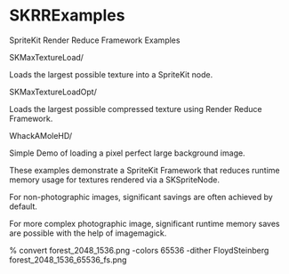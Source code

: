 # SKRRExamples
SpriteKit Render Reduce Framework Examples

SKMaxTextureLoad/

Loads the largest possible texture into a SpriteKit node.

SKMaxTextureLoadOpt/

Loads the largest possible compressed texture using Render Reduce Framework.

WhackAMoleHD/

Simple Demo of loading a pixel perfect large background image.


These examples demonstrate a SpriteKit Framework that reduces runtime memory usage for textures rendered via a SKSpriteNode.

For non-photographic images, significant savings are often achieved by default.

For more complex photographic image, significant runtime memory saves are possible with the help of imagemagick.

% convert forest_2048_1536.png -colors 65536 -dither FloydSteinberg forest_2048_1536_65536_fs.png

